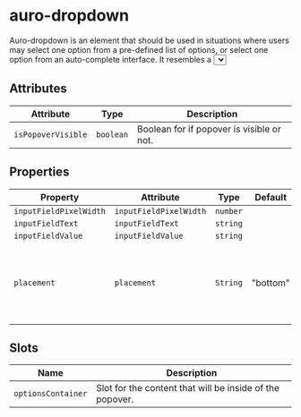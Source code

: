 # auro-dropdown

Auro-dropdown is an element that should be used in situations where users may select one option from a pre-defined list of options, or select one option from an auto-complete interface. It resembles a <select> HTML element.

## Attributes

| Attribute          | Type      | Description                               |
|--------------------|-----------|-------------------------------------------|
| `isPopoverVisible` | `boolean` | Boolean for if popover is visible or not. |

## Properties

| Property               | Attribute              | Type     | Default  | Description                                      |
|------------------------|------------------------|----------|----------|--------------------------------------------------|
| `inputFieldPixelWidth` | `inputFieldPixelWidth` | `number` |          |                                                  |
| `inputFieldText`       | `inputFieldText`       | `string` |          |                                                  |
| `inputFieldValue`      | `inputFieldValue`      | `string` |          |                                                  |
| `placement`            | `placement`            | `String` | "bottom" | Expects top/bottom - position for popover in relation to the element. |

## Slots

| Name               | Description                                      |
|--------------------|--------------------------------------------------|
| `optionsContainer` | Slot for the content that will be inside of the popover. |
